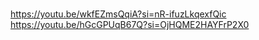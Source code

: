 #

https://youtu.be/wkfEZmsQqiA?si=nR-ifuzLkqexfQic
https://youtu.be/hGcGPUqB67Q?si=OjHQME2HAYFrP2X0
